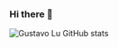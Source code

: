 ### Hi there 👋

![Gustavo Lu GitHub stats](https://github-readme-stats.vercel.app/api?username=Gustavo-Lu&show_icons=true&theme=tokyonight)
